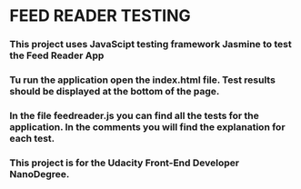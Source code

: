 # FEED READER TESTING

### This project uses JavaScipt testing framework Jasmine to test the Feed Reader App

### Tu run the application open the **index.html** file. Test results should be displayed at the bottom of the page.

### In the file **feedreader.js** you can find all the tests for the application. In the comments you will find the explanation for each test.

### This project is for the Udacity Front-End Developer NanoDegree.